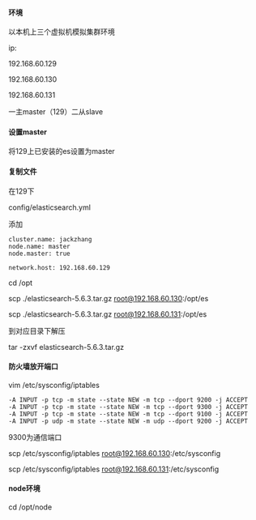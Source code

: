 #### 环境

以本机上三个虚拟机模拟集群环境

ip:

192.168.60.129 

192.168.60.130 

192.168.60.131

一主master（129）二从slave

#### 设置master

将129上已安装的es设置为master


#### 复制文件

在129下

config/elasticsearch.yml

添加

````
cluster.name: jackzhang
node.name: master
node.master: true

network.host: 192.168.60.129
````



cd /opt

scp ./elasticsearch-5.6.3.tar.gz root@192.168.60.130:/opt/es

scp ./elasticsearch-5.6.3.tar.gz root@192.168.60.131:/opt/es

到对应目录下解压

tar -zxvf elasticsearch-5.6.3.tar.gz

#### 防火墙放开端口

vim /etc/sysconfig/iptables
````
-A INPUT -p tcp -m state --state NEW -m tcp --dport 9200 -j ACCEPT
-A INPUT -p tcp -m state --state NEW -m tcp --dport 9300 -j ACCEPT
-A INPUT -p tcp -m state --state NEW -m tcp --dport 9100 -j ACCEPT
-A INPUT -p udp -m state --state NEW -m udp --dport 9200 -j ACCEPT
````

9300为通信端口

scp /etc/sysconfig/iptables root@192.168.60.130:/etc/sysconfig

scp /etc/sysconfig/iptables root@192.168.60.131:/etc/sysconfig



#### node环境

cd /opt/node

